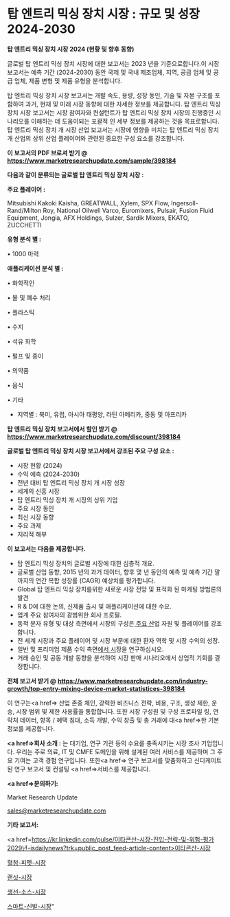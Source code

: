 # 탑 엔트리 믹싱 장치 시장 : 규모 및 성장 2024-2030

<strong>탑 엔트리 믹싱 장치 시장 2024 (현황 및 향후 동향)</strong>

글로벌 탑 엔트리 믹싱 장치 시장에 대한 보고서는 2023 년을 기준으로합니다.이 시장 보고서는 예측 기간 (2024-2030) 동안 국제 및 국내 제조업체, 지역, 공급 업체 및 공급 업체, 제품 변형 및 제품 유형을 분석합니다.

탑 엔트리 믹싱 장치 시장 보고서는 개발 속도, 용량, 성장 동인, 기술 및 자본 구조를 포함하여 과거, 현재 및 미래 시장 동향에 대한 자세한 정보를 제공합니다. 탑 엔트리 믹싱 장치 시장 보고서는 시장 참여자와 컨설턴트가 탑 엔트리 믹싱 장치 시장의 진행중인 시나리오를 이해하는 데 도움이되는 포괄적 인 세부 정보를 제공하는 것을 목표로합니다. 탑 엔트리 믹싱 장치 개 시장 산업 보고서는 시장에 영향을 미치는 탑 엔트리 믹싱 장치 개 산업의 상위 산업 플레이어와 관련된 중요한 구성 요소를 강조합니다.



<strong>이 보고서의 PDF 브로셔 받기 @ <a href=https://www.marketresearchupdate.com/sample/398184>https://www.marketresearchupdate.com/sample/398184</a></strong>



<strong>다음과 같이 분류되는 글로벌 탑 엔트리 믹싱 장치 시장 :</strong>



<strong>주요 플레이어 :</strong>

Mitsubishi Kakoki Kaisha, GREATWALL, Xylem, SPX Flow, Ingersoll-Rand/Milton Roy, National Oilwell Varco, Euromixers, Pulsair, Fusion Fluid Equipment, Jongia, AFX Holdings, Sulzer, Sardik Mixers, EKATO, ZUCCHETTI



<strong>유형 분석 별 :</strong>

• 1000 마력



<strong>애플리케이션 분석 별 :</strong>

• 화학적인

• 물 및 폐수 처리

• 플라스틱

• 수지

• 석유 화학

• 펄프 및 종이

• 의약품

• 음식

• 기타

<ul>
  <li>지역별 : 북미, 유럽, 아시아 태평양, 라틴 아메리카, 중동 및 아프리카</li>
</ul>


<strong>탑 엔트리 믹싱 장치 보고서에서 할인 받기 @ <a href=https://www.marketresearchupdate.com/discount/398184>https://www.marketresearchupdate.com/discount/398184</a></strong>



<strong>글로벌 탑 엔트리 믹싱 장치 시장 보고서에서 강조된 주요 구성 요소 :</strong>
<ul>
  <li>시장 현황 (2024)</li>
  <li>수익 예측 (2024-2030)</li>
  <li>전년 대비 탑 엔트리 믹싱 장치 개 시장 성장</li>
  <li>세계의 신흥 시장</li>
  <li>탑 엔트리 믹싱 장치 개 시장의 상위 기업</li>
  <li>주요 시장 동인</li>
  <li>최신 시장 동향</li>
  <li>주요 과제</li>
  <li>지리적 해부</li>
</ul>


<strong>이 보고서는 다음을 제공합니다.</strong>
<ul>
  <li>탑 엔트리 믹싱 장치의 글로벌 시장에 대한 심층적 개요.</li>
  <li>글로벌 산업 동향, 2015 년의 과거 데이터, 향후 몇 년 동안의 예측 및 예측 기간 말까지의 연간 복합 성장률 (CAGR) 예상치를 평가합니다.</li>
  <li>Global 탑 엔트리 믹싱 장치를위한 새로운 시장 전망 및 표적화 된 마케팅 방법론의 발견</li>
  <li>R &amp; D에 대한 논의, 신제품 출시 및 애플리케이션에 대한 수요.</li>
  <li>업계 주요 참여자의 광범위한 회사 프로필.</li>
  <li>동적 분자 유형 및 대상 측면에서 시장의 구성은<a href=> 주요 산</a>업 자원 및 플레이어를 강조합니다.</li>
  <li>전 세계 시장과 주요 플레이어 및 시장 부문에 대한 환자 역학 및 시장 수익의 성장.</li>
  <li>일반 및 프리미엄 제품 수익 측면<a href=>에서 시</a>장을 연구하십시오.</li>
  <li>거래 승인 및 공동 개발 동향을 분석하여 시장 판매 시나리오에서 상업적 기회를 결정합니다.</li>
</ul>



<strong>전체 보고서 받기 @ <a href=https://www.marketresearchupdate.com/industry-growth/top-entry-mixing-device-market-statistices-398184>https://www.marketresearchupdate.com/industry-growth/top-entry-mixing-device-market-statistices-398184</a></strong>

이 연구는<a href=> 산업 존중</a> 체인, 강력한 비즈니스 전략, 비용, 구조, 생성 제한, 운송, 시장 범위 및 제한 사용률을 통합합니다. 또한 시장 구성원 및 구성 프로파일 링, 연락처 데이터, 항목 / 혜택 침대, 소득 개발, 수익 창출 및 총 거래에 대<a href=>한 기본 </a>정보를 제공합니다.



<strong><a href=>회사 소</a>개 :</strong>
는 대기업, 연구 기관 등의 수요를 충족시키는 시장 조사 기업입니다. 우리는 주로 의료, IT 및 CMFE 도메인을 위해 설계된 여러 서비스를 제공하며 그 주요 기여는 고객 경험 연구입니다. 또한<a href=> 연구 보</a>고서를 맞춤화하고 신디케이트 된 연구 보고서 및 컨설팅 <a href=>서비스</a>를 제공합니다.



<strong><a href=>문의하기:</a></strong>

Market Research Update

sales@marketresearchupdate.com



<strong>기타 보고서:</strong>

<a href=https://kr.linkedin.com/pulse/이타콘산-시장-진입-전략-및-위험-평가2029년-isdailynews?trk=public_post_feed-article-content>이타콘산-시장</a>

<a href=https://www.linkedin.com/pulse/혈청-피펫-시장-경쟁-분석-및-성장-잠재력-2029-trend-tracking-tips-360-analysis/>혈청-피펫-시장</a>

<a href=https://www.linkedin.com/pulse/랜싯-시장-세분화-연구-및-목표-고객2029년-market-matrix-musings-analysis-t1ezf/>랜싯-시장</a>

<a href=https://www.linkedin.com/pulse/생선-소스-시장-경쟁-분석-및-성장-잠재력-2029-data-dive-diaries-24-analysis-hg1ef/>생선-소스-시장</a>

<a href=https://www.linkedin.com/pulse/스마트-신발-시장-경쟁-분석-및-성장-잠재력-2030-analytics-avenue-adventures-24-ana-tj9ic/>스마트-신발-시장</a>"
